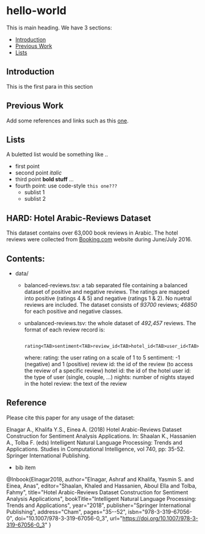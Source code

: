 # hello-world
This is main heading. We have 3 sections:
- [Introduction](#introduction)
- [Previous Work](#previous-work)
- [Lists](#lists)

## Introduction

This is the first para in this section
## Previous Work

Add some references and links such as this [one](http://www.sharjah.ac.ae).
## Lists
A buletted list would be something like ..
* first point
* second point *italic*
* third point **bold stuff** ...
* fourth point: use code-style `this one???`
  * sublist 1
  * sublist 2
  
HARD: Hotel Arabic-Reviews Dataset
-------------------------------------

This dataset contains over 63,000 book reviews in Arabic. The hotel reviews
were collected from [Booking.com](http://www.booking.com) website during June/July 2016. 

Contents:
---------
- data/
                      
  - balanced-reviews.tsv: a tab separated file containing a balanced dataset of positive and negative reviews. The ratings are 
                     mapped into positive (ratings 4 & 5) and negative (ratings 1 & 2). No nuetral reviews are included. 
                     The dataset consists of *93700* reviews; *46850* for each positive and negative classes.
                     
  - unbalanced-reviews.tsv: the whole dataset of *492,457* reviews.  The format of each review record is:
                     
                     rating<TAB>sentiment<TAB>review_id<TAB>hotel_id<TAB>user_id<TAB>no_nights<TAB>review
                     
    where:
                     rating: the user rating on a scale of 1 to 5
                     sentiment: -1 (negative) and 1 (positive)
                     review id: the id of the review (to access the review of a specific review)
                     hotel id: the id of the hotel
                     user id: the type of user (single, couple, ...)
                     nights: number of nights stayed in the hotel
                     review: the text of the review
                       
                   
Reference
---------
Please cite this paper for any usage of the dataset:

Elnagar A., Khalifa Y.S., Einea A. (2018) Hotel Arabic-Reviews Dataset Construction for Sentiment Analysis Applications. 
In: Shaalan K., Hassanien A., Tolba F. (eds) Intelligent Natural Language Processing: Trends and Applications. 
Studies in Computational Intelligence, vol 740, pp: 35-52. Springer International Publishing.

- bib item

@Inbook{Elnagar2018,
author="Elnagar, Ashraf
and Khalifa, Yasmin S.
and Einea, Anas",
editor="Shaalan, Khaled
and Hassanien, Aboul Ella
and Tolba, Fahmy",
title="Hotel Arabic-Reviews Dataset Construction for Sentiment Analysis Applications",
bookTitle="Intelligent Natural Language Processing: Trends and Applications",
year="2018",
publisher="Springer International Publishing",
address="Cham",
pages="35--52",
isbn="978-3-319-67056-0",
doi="10.1007/978-3-319-67056-0_3",
url="https://doi.org/10.1007/978-3-319-67056-0_3"
}

